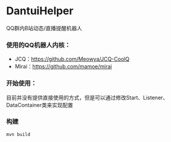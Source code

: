 # DantuiHelper
QQ群内B站动态/直播提醒机器人

### 使用的QQ机器人内核：
- JCQ：https://github.com/Meowya/JCQ-CoolQ
- Mirai：https://github.com/mamoe/mirai

### 开始使用：
目前并没有提供直接使用的方式，但是可以通过修改Start、Listener、DataContainer类来实现配置

### 构建
`mvn build`
